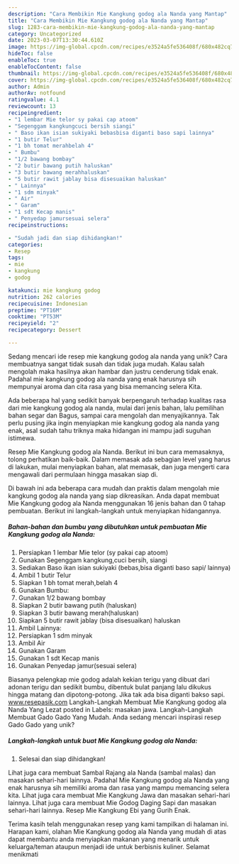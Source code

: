 ```yaml
---
description: "Cara Membikin Mie Kangkung godog ala Nanda yang Mantap"
title: "Cara Membikin Mie Kangkung godog ala Nanda yang Mantap"
slug: 1283-cara-membikin-mie-kangkung-godog-ala-nanda-yang-mantap
category: Uncategorized
date: 2023-03-07T13:30:44.610Z
image: https://img-global.cpcdn.com/recipes/e3524a5fe536408f/680x482cq70/mie-kangkung-godog-ala-nanda-foto-resep-utama.jpg
hideToc: false
enableToc: true
enableTocContent: false
thumbnail: https://img-global.cpcdn.com/recipes/e3524a5fe536408f/680x482cq70/mie-kangkung-godog-ala-nanda-foto-resep-utama.jpg
cover: https://img-global.cpcdn.com/recipes/e3524a5fe536408f/680x482cq70/mie-kangkung-godog-ala-nanda-foto-resep-utama.jpg
author: Admin
authorAv: notfound
ratingvalue: 4.1
reviewcount: 13
recipeingredient:
- "1 lembar Mie telor sy pakai cap atoom"
- "Segenggam kangkungcuci bersih siangi"
- " Baso ikan isian sukiyaki bebasbisa diganti baso sapi lainnya"
- "1 butir Telur"
- "1 bh tomat merahbelah 4"
- " Bumbu"
- "1/2 bawang bombay"
- "2 butir bawang putih haluskan"
- "3 butir bawang merahhaluskan"
- "5 butir rawit jablay bisa disesuaikan haluskan"
- " Lainnya"
- "1 sdm minyak"
- " Air"
- " Garam"
- "1 sdt Kecap manis"
- " Penyedap jamursesuai selera"
recipeinstructions:

- "Sudah jadi dan siap dihidangkan!"
categories:
- Resep
tags:
- mie
- kangkung
- godog

katakunci: mie kangkung godog 
nutrition: 262 calories
recipecuisine: Indonesian
preptime: "PT16M"
cooktime: "PT53M"
recipeyield: "2"
recipecategory: Dessert

---
```





Sedang mencari ide resep mie kangkung godog ala nanda yang unik? Cara membuatnya sangat tidak susah dan tidak juga mudah. Kalau salah mengolah maka hasilnya akan hambar dan justru cenderung tidak enak. Padahal mie kangkung godog ala nanda yang enak harusnya sih mempunyai aroma dan cita rasa yang bisa memancing selera Kita.





Ada beberapa hal yang sedikit banyak berpengaruh terhadap kualitas rasa dari mie kangkung godog ala nanda, mulai dari jenis bahan, lalu pemilihan bahan segar dan Bagus, sampai cara mengolah dan menyajikannya. Tak perlu pusing jika ingin menyiapkan mie kangkung godog ala nanda yang enak,      asal sudah tahu triknya maka hidangan ini mampu jadi suguhan istimewa.














Resep Mie Kangkung godog ala Nanda. Berikut ini bun cara memasaknya, tolong perhatikan baik-baik. Dalam memasak ada sebagian level yang harus di lakukan, mulai menyiapkan bahan, alat memasak, dan juga mengerti cara mengawali dari permulaan hingga masakan siap di.






Di bawah ini ada beberapa cara mudah dan praktis dalam mengolah mie kangkung godog ala nanda yang siap dikreasikan. Anda dapat membuat Mie Kangkung godog ala Nanda menggunakan 16 jenis bahan dan 0 tahap pembuatan. Berikut ini langkah-langkah untuk menyiapkan hidangannya.

<!--inarticleads1-->

##### Bahan-bahan dan bumbu yang dibutuhkan untuk pembuatan Mie Kangkung godog ala Nanda:

1. Persiapkan 1 lembar Mie telor (sy pakai cap atoom)
1. Gunakan Segenggam kangkung,cuci bersih, siangi
1. Sediakan  Baso ikan isian sukiyaki (bebas,bisa diganti baso sapi/ lainnya)
1. Ambil 1 butir Telur
1. Siapkan 1 bh tomat merah,belah 4
1. Gunakan  Bumbu:
1. Gunakan 1/2 bawang bombay
1. Siapkan 2 butir bawang putih (haluskan)
1. Siapkan 3 butir bawang merah(haluskan)
1. Siapkan 5 butir rawit jablay (bisa disesuaikan) haluskan
1. Ambil  Lainnya:
1. Persiapkan 1 sdm minyak
1. Ambil  Air
1. Gunakan  Garam
1. Gunakan 1 sdt Kecap manis
1. Gunakan  Penyedap jamur(sesuai selera)


Biasanya pelengkap mie godog adalah kekian terigu yang dibuat dari adonan terigu dan sedikit bumbu, dibentuk bulat panjang lalu dikukus hingga matang dan dipotong-potong. Jika tak ada bisa diganti bakso sapi. www.resepasik.com Langkah-Langkah Membuat Mie Kangkung godog ala Nanda Yang Lezat posted in Labels: masakan jawa. Langkah-Langkah Membuat Gado Gado Yang Mudah. Anda sedang mencari inspirasi resep Gado Gado yang unik? 

<!--inarticleads2-->

##### Langkah-langkah untuk buat Mie Kangkung godog ala Nanda:


1. Selesai dan siap dihidangkan!

Lihat juga cara membuat Sambal Rajang ala Nanda (sambal malas) dan masakan sehari-hari lainnya. Padahal Mie Kangkung godog ala Nanda yang enak harusnya sih memiliki aroma dan rasa yang mampu memancing selera kita. Lihat juga cara membuat Mie Kangkung Jawa dan masakan sehari-hari lainnya. Lihat juga cara membuat Mie Godog Daging Sapi dan masakan sehari-hari lainnya. Resep Mie Kangkung Ebi yang Gurih Enak. 

Terima kasih telah menggunakan resep yang kami tampilkan di halaman ini. Harapan kami, olahan Mie Kangkung godog ala Nanda yang mudah di atas dapat membantu anda menyiapkan makanan yang menarik untuk keluarga/teman ataupun menjadi ide untuk berbisnis kuliner. Selamat menikmati
